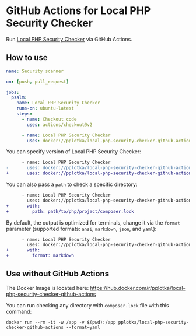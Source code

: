 # GitHub Actions for Local PHP Security Checker

Run [Local PHP Security Checker](https://github.com/fabpot/local-php-security-checker) via GitHub Actions. 

## How to use
```yaml
name: Security scanner

on: [push, pull_request]

jobs:
  psalm:
    name: Local PHP Security Checker
    runs-on: ubuntu-latest
    steps:
      - name: Checkout code
        uses: actions/checkout@v2

      - name: Local PHP Security Checker
        uses: docker://pplotka/local-php-security-checker-github-actions
```

You can specify version of Local PHP Security Checker:

```diff
      - name: Local PHP Security Checker
-       uses: docker://pplotka/local-php-security-checker-github-actions
+       uses: docker://pplotka/local-php-security-checker-github-actions:v1.0.0
```

You can also pass a `path` to check a specific directory:
```diff
      - name: Local PHP Security Checker
        uses: docker://pplotka/local-php-security-checker-github-actions
+       with:
+         path: path/to/php/project/composer.lock
```

By default, the output is optimized for terminals, change it via the `format` parameter (supported formats: `ansi`, `markdown`, `json`, and `yaml`):
```diff
      - name: Local PHP Security Checker
        uses: docker://pplotka/local-php-security-checker-github-actions
+       with:
+         format: markdown
```

## Use without GitHub Actions
The Docker Image is located here: https://hub.docker.com/r/pplotka/local-php-security-checker-github-actions

You can run checking any directory with `composer.lock` file with this command:

```shell
docker run --rm -it -w /app -v $(pwd):/app pplotka/local-php-security-checker-github-actions --format=yaml
```
